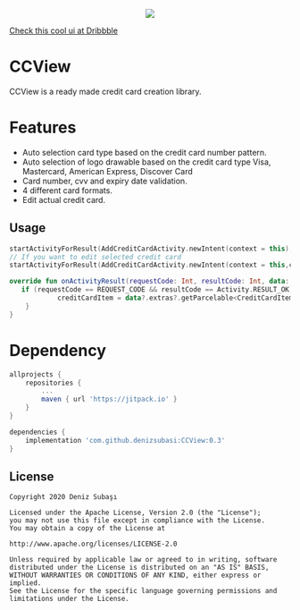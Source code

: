 <p align="center">
 <img align="center" src="https://raw.githubusercontent.com/denizsubasi/CreditCardView/master/art/ui_from_dribbble.gif"/>
</p>

<a href="https://dribbble.com/shots/6440077-Add-a-New-Credit-Card-alternate-flow" target="_blank"> Check this cool ui at Dribbble</a>

# CCView
CCView is a ready made credit card creation library.

# Features
-	Auto selection card type based on the credit card number pattern.
-	Auto selection of logo drawable based on the credit card type Visa, Mastercard, American Express, Discover Card
- Card number, cvv and expiry date validation.
- 4 different card formats.
- Edit actual credit card.

## Usage
```kotlin
startActivityForResult(AddCreditCardActivity.newIntent(context = this), REQUEST_CODE)
// If you want to edit selected credit card
startActivityForResult(AddCreditCardActivity.newIntent(context = this,creditCardItem = creditCardItem), REQUEST_CODE)
```

```kotlin
override fun onActivityResult(requestCode: Int, resultCode: Int, data: Intent?) {
   if (requestCode == REQUEST_CODE && resultCode == Activity.RESULT_OK) {
            creditCardItem = data?.extras?.getParcelable<CreditCardItem>(AddCreditCardActivity.KEY_CREDIT_CARD)
    }
}
```


# Dependency

```groovy
allprojects {
    repositories {
        ...
        maven { url 'https://jitpack.io' }
    }
}

dependencies {
    implementation 'com.github.denizsubasi:CCView:0.3'
}
```


License
--------


    Copyright 2020 Deniz Subaşı

    Licensed under the Apache License, Version 2.0 (the "License");
    you may not use this file except in compliance with the License.
    You may obtain a copy of the License at

    http://www.apache.org/licenses/LICENSE-2.0

    Unless required by applicable law or agreed to in writing, software
    distributed under the License is distributed on an "AS IS" BASIS,
    WITHOUT WARRANTIES OR CONDITIONS OF ANY KIND, either express or implied.
    See the License for the specific language governing permissions and
    limitations under the License.
